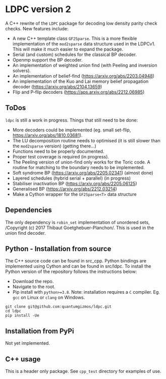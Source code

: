 # LDPC version 2

A C++ rewrite of the `LDPC` package for decoding low density parity check checks. New features include:

- A new C++ template class `GF2Sparse`. This is a more flexible implementation of the `mod2sparse` data structure used in the LDPCv1. This will make it much easier to expand the package.
- Serial (and custom) schedules for the classical BP decoder.
- Openmp support the BP decoder.
- An implementation of weighted union find (with Peeling and inversion solvers).
- An implementation of belief-find (https://arxiv.org/abs/2203.04948)
- An implementation of the Kuo and Lai memory belief propagation decoder (https://arxiv.org/abs/2104.13659)
- Flip and P-flip decoders (https://aps.arxiv.org/abs/2212.06985)

## ToDos

`ldpc` is still a work in progress. Things that still need to be done:
- More decoders could be implemented (eg. small set-flip, https://arxiv.org/abs/1810.03681).
- The LU decomposition routine needs to optimised (it is still slower than the `mod2sparse` version) (getting there...)
- Functions need to be properly documented.
- Proper test coverage is required (in progress).
- The Peeling version of union-find only works for the Toric code. A routine for matching to the boundary needs to be implemented.
- Soft syndrome BP (https://arxiv.org/abs/2205.02341) (almost done)
- Layered schedules (hybrid serial + parallel) (in progress)
- Stabiliser inactivation BP (https://arxiv.org/abs/2205.06125)
- Generalised BP (https://arxiv.org/abs/2212.03214)
- Make a Cython wrapper for the `GF2Sparse<T>` data structure

## Dependencies

The only dependency is `robin_set` implementation of unordered sets, /Copyright (c) 2017 Thibaut Goetghebuer-Planchon/. This is used in the union find decoder.

## Python - Installation from source

The C++ source code can be found in src_cpp. Python bindings are implemented using Cython and can be found in src/ldpc. To install the Python version of the repository follows the instructions below: 

- Download the repo.
- Navigate to the root.
- Pip install with `python>=3.8`.
Note: installation requires a `C` compiler. Eg. `gcc` on Linux or `clang` on Windows.

```
git clone git@github.com:quantumgizmos/ldpc.git
cd ldpc
pip install -Ue
```

## Installation from PyPi

Not yet implemented.

## C++ usage

This is a header only package. See `cpp_test` directory for examples of use.